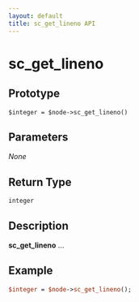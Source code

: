 ```yaml
---
layout: default
title: sc_get_lineno API
---
```



sc_get_lineno
=============


Prototype
---------

```
$integer = $node->sc_get_lineno()
```


Parameters
----------

_None_

Return Type
-----------

`integer`


Description
-----------

**sc_get_lineno** ...


Example
-------

```perl
$integer = $node->sc_get_lineno();
```
